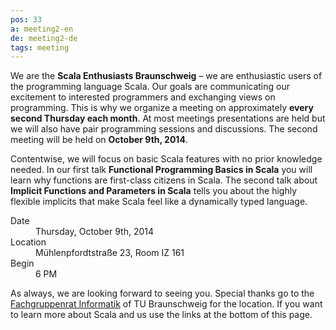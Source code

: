 ```yaml
---
pos: 33
a: meeting2-en
de: meeting2-de
tags: meeting
---
```


We are the **Scala Enthusiasts Braunschweig** – we are enthusiastic users of the programming language Scala.
Our goals are communicating our excitement to interested programmers and exchanging views on programming.
This is why we organize a meeting on approximately **every second Thursday each month**.
At most meetings presentations are held but we will also have pair programming sessions and discussions.
The second meeting will be held on **October 9th, 2014**.

Contentwise, we will focus on basic Scala features with no prior knowledge needed.
In our first talk **Functional Programming Basics in Scala** you will learn why functions are first-class citizens in Scala.
The second talk about **Implicit Functions and Parameters in Scala** tells you about the highly flexible implicits that make Scala feel like a dynamically typed language.

<dl>
    <dt>Date</dt><dd>Thursday, October 9th, 2014</dd>
    <dt>Location</dt><dd>Mühlenpfordtstraße 23, Room IZ 161</dd>
    <dt>Begin</dt><dd>6 PM</dd>
</dl>

As always, we are looking forward to seeing you.
Special thanks go to the [Fachgruppenrat Informatik](http://fginfo.cs.tu-bs.de) of TU Braunschweig for the location.
If you want to learn more about Scala and us use the links at the bottom of this page.
